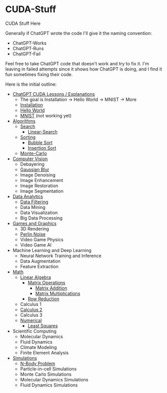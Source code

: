 # CUDA-Stuff
CUDA Stuff Here

Generally if ChatGPT wrote the code I'll give it the naming convention:
- ChatGPT-Works
- ChatGPT-Runs
- ChatGPT-Fail

Feel free to take ChatGPT code that doesn't work and try to fix it. I'm leaving in failed attempts since it shows how ChatGPT is doing, and I find it fun sometimes fixing their code.

Here is the initial outline:

- [ChatGPT CUDA Lessons / Explanations](https://github.com/Kinvert/CUDA-Stuff/tree/master/ChatGPT-CUDA_Lessons)
  - The goal is Installation -> Hello World -> MNIST -> More
  - [Installation](https://github.com/Kinvert/CUDA-Stuff/tree/master/ChatGPT-CUDA_Lessons/000-Installation)
  - [Hello World](https://github.com/Kinvert/CUDA-Stuff/tree/master/ChatGPT-CUDA_Lessons/010-Hello-World)
  - [MNIST](https://github.com/Kinvert/CUDA-Stuff/tree/master/ChatGPT-CUDA_Lessons/500-MNIST) (not working yet)
- [Algorithms](https://github.com/Kinvert/CUDA-Stuff/tree/master/Algorithms)
  - [Search](https://github.com/Kinvert/CUDA-Stuff/tree/master/Algorithms/Search)
    - [Linear-Search](https://github.com/Kinvert/CUDA-Stuff/tree/master/Algorithms/Search/Linear-Search)
  - [Sorting](https://github.com/Kinvert/CUDA-Stuff/tree/master/Algorithms/Sort)
    - [Bubble Sort](https://github.com/Kinvert/CUDA-Stuff/tree/master/Algorithms/Sort/Bubble-Sort)
    - [Insertion Sort](https://github.com/Kinvert/CUDA-Stuff/tree/master/Algorithms/Sort/Insertion-Sort)
  - [Monte-Carlo](https://github.com/Kinvert/CUDA-Stuff/tree/master/Algorithms/Monte-Carlo)
- [Computer Vision](https://github.com/Kinvert/CUDA-Stuff/tree/master/Computer-Vision)
  - Debayering
  - [Gaussian Blur](https://github.com/Kinvert/CUDA-Stuff/tree/master/Computer-Vision/Gaussian-Blur)
  - Image Denoising
  - Image Enhancement
  - Image Restoration
  - Image Segmentation
- [Data Analytics](https://github.com/Kinvert/CUDA-Stuff/tree/master/Data-Analytics)
  - [Data Filtering](https://github.com/Kinvert/CUDA-Stuff/tree/master/Data-Analytics/Data-Filtering)
  - Data Mining
  - Data Visualization
  - Big Data Processing
- [Games and Graphics](https://github.com/Kinvert/CUDA-Stuff/tree/master/Games-and-Graphics)
  - 3D Rendering
  - [Perlin Noise](https://github.com/Kinvert/CUDA-Stuff/tree/master/Games-and-Graphics/Perlin-Noise)
  - Video Game Physics
  - Video Game AI
- Machine Learning and Deep Learning
  - Neural Network Training and Inference
  - Data Augmentation
  - Feature Extraction
- [Math](https://github.com/Kinvert/CUDA-Stuff/tree/master/Math)
  - [Linear Algebra](https://github.com/Kinvert/CUDA-Stuff/tree/master/Math/Linear-Algebra)
    - [Matrix Operations](https://github.com/Kinvert/CUDA-Stuff/tree/master/ChatGPT-CUDA_Lessons/060-Matrix-Operations)
      - [Matrix Addition](https://github.com/Kinvert/CUDA-Stuff/tree/master/ChatGPT-CUDA_Lessons/060-Matrix-Operations/061-Matrix-Addition)
      - [Matrix Multiplications](https://github.com/Kinvert/CUDA-Stuff/tree/master/ChatGPT-CUDA_Lessons/060-Matrix-Operations/066-Matrix-Multiplication)
    - [Row Reduction](https://github.com/Kinvert/CUDA-Stuff/tree/master/Math/Linear-Algebra/Row-Reduction)
  - Calculus 1
  - [Calculus 2](https://github.com/Kinvert/CUDA-Stuff/tree/master/Math/Calculus-2)
  - Calculus 3
  - [Numerical](https://github.com/Kinvert/CUDA-Stuff/tree/master/Math/Numerical)
    - [Least Squares](https://github.com/Kinvert/CUDA-Stuff/tree/master/Math/Numerical/Least-Squares)
- Scientific Computing
  - Molecular Dynamics
  - Fluid Dynamics
  - Climate Modeling
  - Finite Element Analysis
- [Simulations](https://github.com/Kinvert/CUDA-Stuff/tree/master/Simulations)
  - [N-Body Problem](https://github.com/Kinvert/CUDA-Stuff/tree/master/Simulations/N-Body-Problem)
  - Particle-in-cell Simulations
  - Monte Carlo Simulations
  - Molecular Dynamics Simulations
  - Fluid Dynamics Simulations
